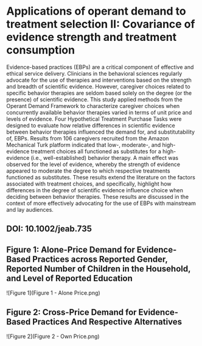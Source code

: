 # Applications of operant demand to treatment selection II: Covariance of evidence strength and treatment consumption

Evidence-based practices (EBPs) are a critical component of effective and ethical service delivery. Clinicians in the behavioral sciences regularly advocate for the use of therapies and interventions based on the strength and breadth of scientific evidence. However, caregiver choices related to specific behavior therapies are seldom based solely on the degree (or the presence) of scientific evidence. This study applied methods from the Operant Demand Framework to characterize caregiver choices when concurrently available behavior therapies varied in terms of unit price and levels of evidence. Four Hypothetical Treatment Purchase Tasks were designed to evaluate how relative differences in scientific evidence between behavior therapies influenced the demand for, and substitutability of, EBPs. Results from 106 caregivers recruited from the Amazon Mechanical Turk platform indicated that low-, moderate-, and high-evidence treatment choices all functioned as substitutes for a high-evidence (i.e., well-established) behavior therapy. A main effect was observed for the level of evidence, whereby the strength of evidence appeared to moderate the degree to which respective treatments functioned as substitutes. These results extend the literature on the factors associated with treatment choices, and specifically, highlight how differences in the degree of scientific evidence influence choice when deciding between behavior therapies. These results are discussed in the context of more effectively advocating for the use of EBPs with mainstream and lay audiences.

## DOI: 10.1002/jeab.735

## Figure 1: Alone-Price Demand for Evidence-Based Practices across Reported Gender, Reported Number of Children in the Household, and Level of Reported Education

![Figure 1](Figure 1 - Alone Price.png)

## Figure 2: Cross-Price Demand for Evidence-Based Practices And Respective Alternatives

![Figure 2](Figure 2 - Own Price.png)
